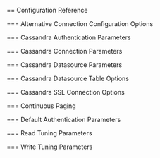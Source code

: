 == Configuration Reference

=== Alternative Connection Configuration Options

=== Cassandra Authentication Parameters

=== Cassandra Connection Parameters

=== Cassandra Datasource Parameters

=== Cassandra Datasource Table Options

=== Cassandra SSL Connection Options

=== Continuous Paging

=== Default Authentication Parameters

=== Read Tuning Parameters

=== Write Tuning Parameters
